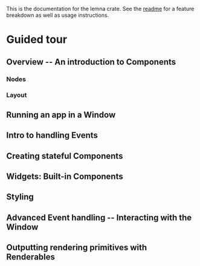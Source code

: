 This is the documentation for the lemna crate. See the [readme](https://github.com/AlexCharlton/lemna) for a feature breakdown as well as usage instructions.

# Guided tour

## Overview -- An introduction to Components

### Nodes
### Layout

## Running an app in a Window

## Intro to handling Events

## Creating stateful Components

## Widgets: Built-in Components

## Styling

## Advanced Event handling -- Interacting with the Window

## Outputting rendering primitives with Renderables
